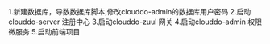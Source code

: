 1.新建数据库，导数数据库脚本,修改clouddo-admin的数据库用户密码
2.启动clouddo-server 注册中心
3.启动clouddo-zuul 网关
4.启动clouddo-admin 权限微服务
5.启动前端项目